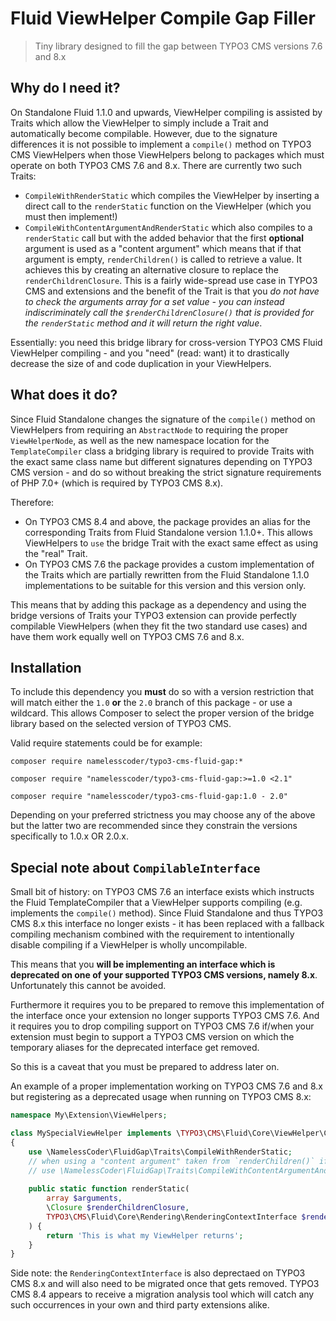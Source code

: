 Fluid ViewHelper Compile Gap Filler
===================================

> Tiny library designed to fill the gap between TYPO3 CMS versions 7.6 and 8.x
 
Why do I need it?
-----------------

On Standalone Fluid 1.1.0 and upwards, ViewHelper compiling is assisted by Traits which allow the ViewHelper
to simply include a Trait and automatically become compilable. However, due to the signature differences it is
not possible to implement a `compile()` method on TYPO3 CMS ViewHelpers when those ViewHelpers belong to
packages which must operate on both TYPO3 CMS 7.6 and 8.x. There are currently two such Traits:

* `CompileWithRenderStatic` which compiles the ViewHelper by inserting a direct call to the `renderStatic`
  function on the ViewHelper (which you must then implement!)
* `CompileWithContentArgumentAndRenderStatic` which also compiles to a `renderStatic` call but with the
  added behavior that the first **optional** argument is used as a "content argument" which means that if
  that argument is empty, `renderChildren()` is called to retrieve a value. It achieves this by creating
  an alternative closure to replace the `renderChildrenClosure`. This is a fairly wide-spread use case in
  TYPO3 CMS and extensions and the benefit of the Trait is that you *do not have to check the arguments
  array for a set value - you can instead indiscriminately call the `$renderChildrenClosure()` that is
  provided for the `renderStatic` method and it will return the right value*.

Essentially: you need this bridge library for cross-version TYPO3 CMS Fluid ViewHelper compiling - and
you "need" (read: want) it to drastically decrease the size of and code duplication in your ViewHelpers.

What does it do?
----------------

Since Fluid Standalone changes the signature of the `compile()` method on ViewHelpers from requiring an
`AbstractNode` to requiring the proper `ViewHelperNode`, as well as the new namespace location for the
`TemplateCompiler` class a bridging library is required to provide Traits with the exact same class name
but different signatures depending on TYPO3 CMS version - and do so without breaking the strict signature
requirements of PHP 7.0+ (which is required by TYPO3 CMS 8.x).

Therefore:

* On TYPO3 CMS 8.4 and above, the package provides an alias for the corresponding Traits from Fluid
  Standalone version 1.1.0+. This allows ViewHelpers to `use` the bridge Trait with the exact same effect
  as using the "real" Trait.
* On TYPO3 CMS 7.6 the package provides a custom implementation of the Traits which are partially rewritten
  from the Fluid Standalone 1.1.0 implementations to be suitable for this version and this version only.

This means that by adding this package as a dependency and using the bridge versions of Traits your TYPO3
extension can provide perfectly compilable ViewHelpers (when they fit the two standard use cases) and have
them work equally well on TYPO3 CMS 7.6 and 8.x.

Installation
------------

To include this dependency you **must** do so with a version restriction that will match either the `1.0`
**or** the `2.0` branch of this package - or use a wildcard. This allows Composer to select the proper
version of the bridge library based on the selected version of TYPO3 CMS.

Valid require statements could be for example:

```
composer require namelesscoder/typo3-cms-fluid-gap:*
```

```
composer require "namelesscoder/typo3-cms-fluid-gap:>=1.0 <2.1"
```

```
composer require "namelesscoder/typo3-cms-fluid-gap:1.0 - 2.0"
```

Depending on your preferred strictness you may choose any of the above but the latter two are recommended
since they constrain the versions specifically to 1.0.x OR 2.0.x.

Special note about `CompilableInterface`
----------------------------------------

Small bit of history: on TYPO3 CMS 7.6 an interface exists which instructs the Fluid TemplateCompiler that a
ViewHelper supports compiling (e.g. implements the `compile()` method). Since Fluid Standalone and thus
TYPO3 CMS 8.x this interface no longer exists - it has been replaced with a fallback compiling mechanism
combined with the requirement to intentionally disable compiling if a ViewHelper is wholly uncompilable.

This means that you **will be implementing an interface which is deprecated on one of your supported TYPO3
CMS versions, namely 8.x**. Unfortunately this cannot be avoided.

Furthermore it requires you to be prepared to remove this implementation of the interface once your extension
no longer supports TYPO3 CMS 7.6. And it requires you to drop compiling support on TYPO3 CMS 7.6 if/when your
extension must begin to support a TYPO3 CMS version on which the temporary aliases for the deprecated
interface get removed.

So this is a caveat that you must be prepared to address later on.

An example of a proper implementation working on TYPO3 CMS 7.6 and 8.x but registering as a deprecated
usage when running on TYPO3 CMS 8.x:

```php
namespace My\Extension\ViewHelpers;

class MySpecialViewHelper implements \TYPO3\CMS\Fluid\Core\ViewHelper\CompilableInterface
{    
    use \NamelessCoder\FluidGap\Traits\CompileWithRenderStatic;
    // when using a "content argument" taken from `renderChildren()` if argument is empty:
    // use \NamelessCoder\FluidGap\Traits\CompileWithContentArgumentAndRenderStatic;
    
    public static function renderStatic(
        array $arguments, 
        \Closure $renderChildrenClosure, 
        TYPO3\CMS\Fluid\Core\Rendering\RenderingContextInterface $renderingContext
    ) {
        return 'This is what my ViewHelper returns';
    }
}

```

Side note: the `RenderingContextInterface` is also deprectaed on TYPO3 CMS 8.x and will also need to be
migrated once that gets removed. TYPO3 CMS 8.4 appears to receive a migration analysis tool which will
catch any such occurrences in your own and third party extensions alike.
